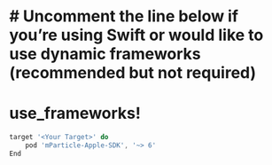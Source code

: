 # # Uncomment the line below if you’re using Swift or would like to use dynamic frameworks (recommended but not required)
# use_frameworks!
```javascript
target '<Your Target>' do
    pod 'mParticle-Apple-SDK', '~> 6'
End
```
